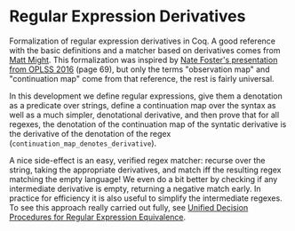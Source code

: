 # Regular Expression Derivatives

Formalization of regular expression derivatives in Coq. A good reference with the basic definitions and a matcher based on derivatives comes from [Matt Might](http://matt.might.net/articles/implementation-of-regular-expression-matching-in-scheme-with-derivatives/). This formalization was inspired by [Nate Foster's presentation from OPLSS 2016](https://www.cs.cornell.edu/~jnfoster/oplss16/2016-06-oplss-3.pdf) (page 69), but only the terms "observation map" and "continuation map" come from that reference, the rest is fairly universal.

In this development we define regular expressions, give them a denotation as a predicate over strings, define a continuation map over the syntax as well as a much simpler, denotational derivative, and then prove that for all regexes, the denotation of the continuation map of the syntatic derivative is the derivative of the denotation of the regex (`continuation_map_denotes_derivative`).

A nice side-effect is an easy, verified regex matcher: recurse over the string, taking the appropriate derivatives, and match iff the resulting regex matching the empty language! We even do a bit better by checking if any intermediate derivative is empty, returning a negative match early. In practice for efficiency it is also useful to simplify the intermediate regexes. To see this approach really carried out fully, see [Unified Decision Procedures for Regular Expression Equivalence](https://www21.in.tum.de/~traytel/papers/itp14-unify_rexp/urexp.pdf).

